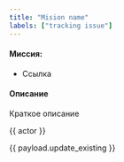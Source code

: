 ```yaml
---
title: "Mision name"
labels: ["tracking issue"]
---
```


#### Миссия:
- Ссылка

#### Описание 
Краткое описание

{{ actor }}

{{ payload.update_existing }}